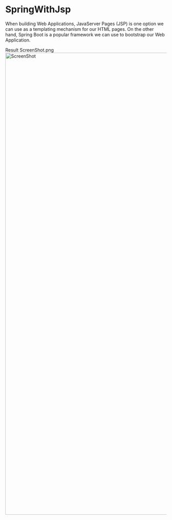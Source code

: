# SpringWithJsp
When building Web Applications, JavaServer Pages (JSP) is one option we can use as a templating mechanism for our HTML pages. On the other hand, Spring Boot is a popular framework we can use to bootstrap our Web Application.


Result
ScreenShot.png<img width="1440" alt="ScreenShot" src="https://user-images.githubusercontent.com/47211382/125328387-e21fcd80-e361-11eb-9d10-2fafdb71b0ba.png">

